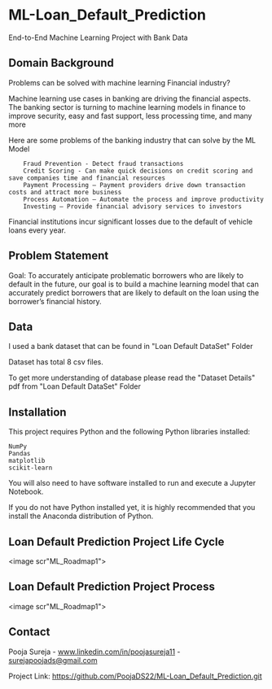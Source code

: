 # ML-Loan_Default_Prediction
End-to-End Machine Learning Project with Bank Data

## Domain Background

Problems can be solved with machine learning Financial industry?

Machine learning use cases in banking are driving the financial aspects. The banking sector is turning to machine learning models in finance to improve security, easy and fast support, less processing time, and many more

Here are some problems of the banking industry that can solve by the ML Model

        Fraud Prevention - Detect fraud transactions
	    Credit Scoring - Can make quick decisions on credit scoring and save companies time and financial resources
	    Payment Processing – Payment providers drive down transaction costs and attract more business 
	    Process Automation – Automate the process and improve productivity
	    Investing – Provide financial advisory services to investors


Financial institutions incur significant losses due to the default of vehicle loans every year.

## Problem Statement

Goal: To accurately anticipate problematic borrowers who are likely to default in the future, our goal is to build a machine learning model that can accurately predict borrowers that are likely to default on the loan using the borrower’s financial history.


## Data

I used a bank dataset that can be found in "Loan Default DataSet" Folder

Dataset has total 8 csv files. 

To get more understanding of database please read the "Dataset Details" pdf from "Loan Default DataSet" Folder

## Installation
This project requires Python and the following Python libraries installed:

    NumPy
    Pandas
    matplotlib
    scikit-learn

You will also need to have software installed to run and execute a Jupyter Notebook.

If you do not have Python installed yet, it is highly recommended that you install the Anaconda distribution of Python.


## Loan Default Prediction Project Life Cycle
<image scr"ML_Roadmap1">

## Loan Default Prediction Project Process
<image scr"ML_Roadmap1">


## Contact

Pooja Sureja - www.linkedin.com/in/poojasureja11 - surejapoojads@gmail.com

Project Link: https://github.com/PoojaDS22/ML-Loan_Default_Prediction.git
